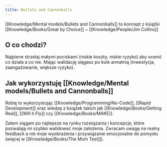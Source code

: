 ```yaml
---
title: Bullets and Cannonballs
---
```


[[Knowledge/Mental models/Bullets and Cannonballs]] to koncept z książki [[Knowledge/Books/Great by Choice]] ~ [[Knowledge/People/Jim Collins]]

## O co chodzi? 
Najpierw strzelaj małymi pociskami (niskie koszty, niskie ryzyko) aby ocenić co działa a co nie. Mając walidację sięgasz po kule armatnią (inwestycja, zaangażowanie, większe ryzyko).

## Jak wykorzystuję [[Knowledge/Mental models/Bullets and Cannonballs]]
Robię to wykorzystując [[Knowledge/Programming/No-Code]], [[Rapid Development]] oraz wiedzę z książek takich jak [[Knowledge/Books/Getting Real]], [[Will it Fly]] czy [[Knowledge/Books/MAKE]].

Zatem sięgam po najlepsze na rynku rozwiązania i koncepcje, które pozwalają mi szybko walidować moje założenia. Zwracam uwagę na realny feedback a nie moje wyobrażenia i przywiązanie emocjonalne do pomysłu (więcej w [[Knowledge/Books/The Mom Test]]).

